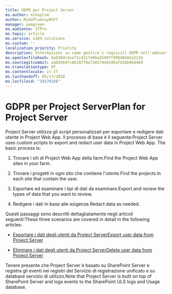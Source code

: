 ```yaml
---
title: GDPR per Project Server
ms.author: mikeplum
author: MikePlumleyMSFT
manager: pamgreen
ms.audience: ITPro
ms.topic: article
ms.service: o365-solutions
ms.custom: ''
localization_priority: Priority
description: Informazioni su come gestire i requisiti GDPR nell'ambiente Project Server locale.
ms.openlocfilehash: 6a630dc4cef2c4117e0ba25497f898d0b8da221b
ms.sourcegitcommit: aabd369fc8b397f9e738374d42d8afd18b96d469
ms.translationtype: HT
ms.contentlocale: it-IT
ms.lasthandoff: 05/17/2018
ms.locfileid: "19176326"
---
```

# <a name="gdpr-for-project-server"></a><span data-ttu-id="2b1b6-103">GDPR per Project Server</span><span class="sxs-lookup"><span data-stu-id="2b1b6-103">Plan for Project Server</span></span>

<span data-ttu-id="2b1b6-p101">Project Server utilizza gli script personalizzati per esportare e redigere dati utente in Project Web App. Il processo di base è il seguente:</span><span class="sxs-lookup"><span data-stu-id="2b1b6-p101">Project Server uses custom scripts to export and redact user data in Project Web App. The basic process is:</span></span>

1.  <span data-ttu-id="2b1b6-106">Trovare i siti di Project Web App della farm.</span><span class="sxs-lookup"><span data-stu-id="2b1b6-106">Find the Project Web App sites in your farm.</span></span>

2.  <span data-ttu-id="2b1b6-107">Trovare i progetti in ogni sito che contiene l'utente.</span><span class="sxs-lookup"><span data-stu-id="2b1b6-107">Find the projects in each site that contain the user.</span></span>

3.  <span data-ttu-id="2b1b6-108">Esportare ed esaminare i tipi di dati da esaminare.</span><span class="sxs-lookup"><span data-stu-id="2b1b6-108">Export and review the types of data that you want to review.</span></span>

4.  <span data-ttu-id="2b1b6-109">Redigere i dati in base alle esigenze.</span><span class="sxs-lookup"><span data-stu-id="2b1b6-109">Redact data as needed.</span></span>

<span data-ttu-id="2b1b6-110">Questi passaggi sono descritti dettagliatamente negli articoli seguenti:</span><span class="sxs-lookup"><span data-stu-id="2b1b6-110">These three scenarios are covered in detail in the following articles:</span></span>

- [<span data-ttu-id="2b1b6-111">Esportare i dati degli utenti da Project Server</span><span class="sxs-lookup"><span data-stu-id="2b1b6-111">Export user data from Project Server</span></span>](/Project/export-user-data-from-project-server?toc=/Office365/Enterprise/toc.json)

- [<span data-ttu-id="2b1b6-112">Eliminare i dati degli utenti da Project Server</span><span class="sxs-lookup"><span data-stu-id="2b1b6-112">Delete user data from Project Server</span></span>](/Project/delete-user-data-from-project-server?toc=/Office365/Enterprise/toc.json)


<span data-ttu-id="2b1b6-113">Tenere presente che Project Server è basato su SharePoint Server e registra gli eventi nei registri del Servizio di registrazione unificato e su database servizio di utilizzo.</span><span class="sxs-lookup"><span data-stu-id="2b1b6-113">Note that Project Server is built on top of SharePoint Server and logs events to the SharePoint ULS logs and Usage database.</span></span>
